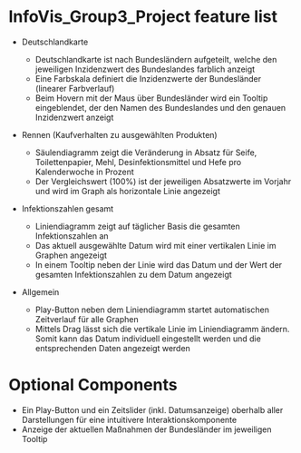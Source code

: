 # InfoVis_Group3_Project feature list

- Deutschlandkarte
    - Deutschlandkarte ist nach Bundesländern aufgeteilt, welche den jeweiligen Inzidenzwert des Bundeslandes farblich anzeigt
    - Eine Farbskala definiert die Inzidenzwerte der Bundesländer (linearer Farbverlauf)
    - Beim Hovern mit der Maus über Bundesländer wird ein Tooltip eingeblendet, der den Namen des Bundeslandes und den genauen Inzidenzwert anzeigt

- Rennen (Kaufverhalten zu ausgewählten Produkten)
    - Säulendiagramm zeigt die Veränderung in Absatz für Seife, Toilettenpapier, Mehl, Desinfektionsmittel und Hefe pro Kalenderwoche in Prozent
    - Der Vergleichswert (100%) ist der jeweiligen Absatzwerte im Vorjahr und wird im Graph als horizontale Linie angezeigt

- Infektionszahlen gesamt
    - Liniendiagramm zeigt auf täglicher Basis die gesamten Infektionszahlen an
    - Das aktuell ausgewählte Datum wird mit einer vertikalen Linie im Graphen angezeigt
    - In einem Tooltip neben der Linie wird das Datum und der Wert der gesamten Infektionszahlen zu dem Datum angezeigt

- Allgemein
    - Play-Button neben dem Liniendiagramm startet automatischen Zeitverlauf für alle Graphen
    - Mittels Drag lässt sich die vertikale Linie im Liniendiagramm ändern. Somit kann das Datum individuell eingestellt werden und die entsprechenden Daten angezeigt werden

# Optional Components

- Ein Play-Button und ein Zeitslider (inkl. Datumsanzeige) oberhalb aller Darstellungen für eine intuitivere Interaktionskomponente
- Anzeige der aktuellen Maßnahmen der Bundesländer im jeweiligen Tooltip

